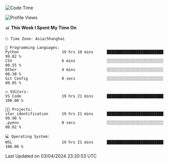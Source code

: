 <!--START_SECTION:waka-->
![Code Time](http://img.shields.io/badge/Code%20Time-1%2C595%20hrs%2055%20mins-blue)

![Profile Views](http://img.shields.io/badge/Profile%20Views-0-blue)

📊 **This Week I Spent My Time On** 

```text
🕑︎ Time Zone: Asia/Shanghai

💬 Programming Languages: 
Python                   19 hrs 10 mins      █████████████████████████   99.02 % 
CSV                      6 mins              ░░░░░░░░░░░░░░░░░░░░░░░░░   00.55 % 
Other                    4 mins              ░░░░░░░░░░░░░░░░░░░░░░░░░   00.38 % 
Git Config               0 secs              ░░░░░░░░░░░░░░░░░░░░░░░░░   00.05 % 

🔥 Editors: 
VS Code                  19 hrs 21 mins      █████████████████████████   100.00 % 

🐱‍💻 Projects: 
star_identification      19 hrs 21 mins      █████████████████████████   99.98 % 
.pyenv                   0 secs              ░░░░░░░░░░░░░░░░░░░░░░░░░   00.02 % 

💻 Operating System: 
WSL                      19 hrs 21 mins      █████████████████████████   100.00 % 
```


 Last Updated on 03/04/2024 23:20:53 UTC
<!--END_SECTION:waka-->